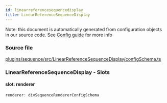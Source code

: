```yaml
---
id: linearreferencesequencedisplay
title: LinearReferenceSequenceDisplay
---
```


Note: this document is automatically generated from configuration objects in our
source code. See [Config guide](/docs/config_guide) for more info

### Source file

[plugins/sequence/src/LinearReferenceSequenceDisplay/configSchema.ts](https://github.com/GMOD/jbrowse-components/blob/main/plugins/sequence/src/LinearReferenceSequenceDisplay/configSchema.ts)

### LinearReferenceSequenceDisplay - Slots

#### slot: renderer

```js
renderer: divSequenceRendererConfigSchema
```
